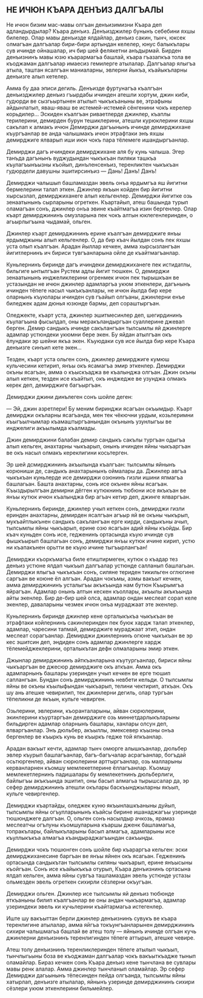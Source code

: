 ## НЕ ИЧЮН КЪАРА ДЕНЪИЗ ДАЛГЪАЛЫ

Не ичюн бизим мас-мавы олгъан денъизимизни Къара деп адландырдылар? Къара денъиз. Денъизджилер бунынъ себебини яхшы билелер. Олар мавы денъизде ялдайлар, денъиз сакин, тынч, юксек олмагъан далгъалар бири-бири артындан келелер, юнус балыкълары сув ичинде ойнашалар, ич бир шей фелякетни анъдырмай. Бирден денъизнинъ мавы юзю къарармагъа башлай, къара гъазапкъа тола ве къоджаман далгъалар имаесиз гемилерге атылалар. Далгъалар ялыгъа атыла, таштан ясалгъан маниаларны, эвлерни йыкъа, къайыкъларны денъизге алып кетелер.

Амма бу даа эписи дегиль. Денъизде фуртунагъа къалгъан денъизджилер денъиз гъырдабы ичинден атешли хортум, джин киби, гудюрди ве сызгьыртынен атылып чыкъкъаныны ве, этрафыны айдынлатып, яваш-яваш ве истемей-истемей сёнгенини чокъ керелер корьдилер... Эскиден къалгъан риваетлерде джинлер, къаплы терилерини, демирден бурун тешиклерини, атешли курюклерини яхшы сакълап к алмакъ ичюн Демирджи дагъынынъ ичинде демирджихане къургъанлар ве анда чалышмакъ ичюн этрафтаки энъ яхшы демирджиге ялварып иши июн чокъ пара тёлемеге ишандыргъанлар.

Демирджи дагъ ичиндеки демирджихане аля бу кунь чалыша. Эгер танъда дагънынъ вуджудындан чыкъкъан пиляки ташкъа къулагъынъызны къойып, динъленсенъиз, теренликтен чыкъкъан гудюрдели давушны эшитирсинъиз — Дань! Данъ! Данъ!

Демирджи чалышып башламаздан эвель онъа ярдымгъа яш йигитни бермелерини талап эткен. Джинлер якъын койден бир йигитни хырсызлап, демирджиханеге алып кельгенлер. Демирджи йигитке озь зенаатынынъ сырларыны огреткен. Къартайып, атеш башында турып оламагъан сонъ, джинлер онъа эвине къайтмагъа изин бергенлер. Олар къарт демирджининъ омузларына пек чокъ алтын юклегенлеринден, о агьырлыгъына чыдамай, ольген.

Джинлер къарт демирджининъ ерине къалгъан демирджиге янъы ярдымджыны алып кельгенлер. О, да бир къач йылдан сонъ пек яхшы уста олып къалгъан. Арадан йыллар кечкен, амма хырсызлангъан йигитлернинъ ич бириси тувгъанларына ойле де къайтмагъанлар.

Куньлернинъ биринде дагъ ичиндеки демирджиханеге пек истидатлы, бильгиге ынтылгъан Рустем адлы йигит тюшкен. О, демирджи зенаатынынъ инджеликлерини огренмек ичюн пек тырышкъан ве устазындан не ичюн джинлер адамларгъа укюм эткенлери, дагънынъ ичинден тёпеге насыл чыкъкъанлары, не ичюн йылда бир кере оларнынъ къуюлары ичинден сув гъайып олгъаны, джинлерни енъе биледжек адам дюнья юзюнде бармы, деп сораштыргъан.

Оледжекте, къарт уста, джинлер эшитмесинлер деп, шегирдининъ къулагъына фысылдап, оны меракъландыргъан суаллерине джевап берген. Демир сандыкъ ичинде сакълангъан тылсымлы яй джинлерге адамлар устюндеки укюмни бере экен. Бу яйдан атылгъан окъ ёлундаки эр шейни якъа экен. Къуюдаки сув исе йылда бир кере Къара денъизге синъип кете экен...

Тезден, къарт уста ольген сонъ, джинлер демирджиге кумюш кульчесини кетирип, янъы окъ ясамагъа эмир эткенлер. Демирджи окъны ясагъан, амма о къыскъаджа ве къалынджа олгъан. Джин окъны алып кеткен, тезден исе къайтып, окъ инджедже ве узунджа олмакъ керек деп, демирджиге багъыргъан.

Демирджи джини динълеген сонъ шойле деген:

— Эй, джин азретлери! Бу меним биринджи ясагъан окъымдыр. Къарт демирджи окъларны ясагъанда, мен тек чёкючни урдым, козьлеримни къыгъылчымлар къамаштыргъанындан окънынъ узунлыгъы ве инджелиги акъылымда къалмады.

Джин демирджини балабан демир сандыкъ сакълы тургъан одыгъа алып кельген, анахтарны чыкъарып, онынъ ичинден яйны чыкъаргъан ве окъ насыл олмакъ кереклигини косьтерген.

Эр шей дсмирджининъ акъылында къалгъан: тылсымлы яйнынъ корюниши де, сандыкъ анахтарынынъ оймалары да. Джинлер авгъа чыкъкъан куньлерде исе демирджи озюнинъ гизли ишини япмагъа башлагьан. Башта анахтарны, сонъ исе окънен яйны ясагъан. Къыздырылгъан демирни дёгген кутюкнинъ тюбюни исе якъкъан ве янъы кутюк ичюн къалынджа бир агъач кетир деп, джинге ялваргъан.

Куньлернинъ биринде, джинлер учып кеткен сонъ, демирджи гизли еринден анахтарны, демирден ясалгъан агъыр яй ве окъны чыкърып, мукъайтлыкънен сандыкъ сакълангъан ерге кирди, сандыкъны ачып, тылсымлы яйны чыкъарып, ерине озю ясагъан адий яйны къойды. Бир къач куньден сонъ исе, гедженинъ ортасында къую ичинде сув фышкъырып башлагьан сонъ, демирджи янъы кутюк ичине кирип, устю ни къапакънен орьтти ве къую ичине тыгъырлангъан!

Демирджи къоркъмагъа биле етиштирмеген, кутюк о къадар тез денъиз устюне ялдап чыкъып далгъалар устюнде салланып башлагьан. Демирджи ялыгъа чыкъкъан сонъ, силяне териден тикильген оглюгине саргъан ве коюне ёл алгъан. Арадан чокъмы, азмы вакъыт кечкен, амма демирджининъ усталыгъы акъкъында нам бутюн Къырымгъа яйрагъан. Адамлар онынъ алтын кескен къоллары, акъылы акъкъында айты экенлер. Бир де-бир шей олса, адамлар ондан меслеат сорап келе экенлер, даваларыны чезмек ичюн онъа мураджаат эте экенлер.

Куньлернинъ биринде джинлер кене орталыкъкъа чыкъкъан ве этрафтаки койлернинъ сакинлеринден пек буюк хардж талап эткенлер, адамлар, чаресини тапмай, демирджиге мураджаат этип, ондан меслеат сорагъанлар. Демирджи джинлернинъ огюне чыкъкъан ве эр кес эшитсин деп, эндиден сонъ адамлар джинлерге хардж тёлемейджеклерини, орталыкътан дефн олмаларыны эмир эткен.

Джынлар демирджининъ айткъанларына къутургьанлар, бириси яйны чыкъаргъан ве джесюр демирджиге окъ аткъан. Амма окъ адамларнынъ башлары узеринден учып кечкен ве ерге тюшип саплангъан. Бундан сонъ демирджининъ невбети кельди. О тылсымлы яйны ве окъны къылыфындан чыкъарып, телини чектирип, аткъан. Окъ шу ань атешке чевирилип, тек джинлерни дегиль, олар тургъан тёпеликни де якъын, кульге чевирген.

Озьлерини, эвлерини, къоранталарыны, айван сюрюлерини, экинлерини къуртаргъан демирджиге озь миннетдарлыкъларыны бильдирген адамлар оларнынъ башлары, ханлары олсун деп, ялваргъанлар. Энъ дюльбер, акъыллы, эмексевер къызны онъа бергенлер ве къыркъ кунь ве къыркъ гедже той япкъанлар.

Арадан вакъыт кечти, адамлар тынч омюрге алышкъанлар, дюльбер эвлер къурып башлагъанлар, багъ-багъчалар асрагъанлар, богъдай осьтюргенлер, айван сюрюлерини арттыргъанлар, озь малларыны керванларнен къомшу мемлекетлерине ёллагъанлар. Къомшу мемлекетлернинъ падишалары бу мемлекетнинъ дюльберлиги, байлыгъы акъкъында эшитип, оны басып алмагьа тырышсалар да, эр сефер демирджининъ атешли окълары баскъынджыларны якъып, кульге чевиргенлер.

Демирджи къартайды, оледжек куню якъынлашкъаныны дуйып, тылсымлы яйны огъулларынынъ къайсы бирине ишанаджагъы узеринде тюшюнджеге далгъан. О, ольген сонъ насылдыр ачкозь, ярамаз меслеатчы огълуны къомшуларына къаршы дженк башламагъа, топракълары, байлыкъларыны басып алмагъа, адамларыны исе къуллыкъкъа алмагъа къандыраджагъындан сакъынды.

Демирджи чокъ тюшюнген сонъ шойле бир къараргъа кельген: эски демирджиханесине баргъан ве янъы яйнен окъ ясагьан. Гедженинъ ортасында сандыкътан тылсымлы силяны чыкъарып, ерине янъысыны къойгъан. Сонъ исе къайыкъкъа отурып, Къара денъизнинъ ортасына ялдап кельген, амма яйны сувгъа ташламаздан эвель устюнде устазы ольмезден эвель огреткен сихирли сёзлерни окъугъан.

Демирджи ольген. Джинлер исе тылсымлы яй денъиз тюбюнде яткъаныны билип къалгъанлар ве оны андан чыкъармагъа, адамлар узериндеки эвель ки кучьлерини къайтармагьа истегенлер.

Иште шу вакъыттан берли джинлер денъизнинъ сувукъ ве къара теренлигине атылалар, амма яйгъа токъунгъанларынен демирджининъ сихири чалышмагьа башлай ве атеш толу — яйнынъ ичинде олгъан кучь джинлерни денъизнинъ теренлигинден тёпеге аттырып, атешке чевире.

Атеш толу денъизнинъ теренликлеринден тёпеге атылып чыкъып, тынчлыгьыны боза ве къоджаман далгъалар чокъ вакъыткъадже тынып оламайлар. Бираз кечкен сонъ Къара денъиз кене тынчлана ве сувлары мавы ренк алалар. Амма джинлер тынчланып оламайлар. Эр сефер Демирджи дагьынынъ тёпесинден пейда олгъанда, тылсымлы яйны хатырлап, денъизге атылалар, яйнынъ узеринде демирджининъ сихири сёзлери укюм эткенлерини бильмейлер. 
